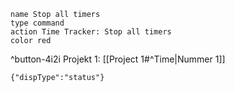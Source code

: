 ```button
name Stop all timers
type command
action Time Tracker: Stop all timers
color red
```
^button-4i2i
Projekt 1: [[Project 1#^Time|Nummer 1]]

```time-tracker
{"dispType":"status"}
```
